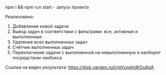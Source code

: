 npm i && npm run start - запуск проекта

Реализовано:
1. Добавление новой задачи
2. Вывод задач в соответствии с фильтрами: все, активные и выполненные
3. Удаление всех выполненных задач
4. Счётчик выполненных задач
5. Переключение задачи с выполненной на невыполненную и наоборот посредством чекбокса

Ссылка на видео результата: https://disk.yandex.ru/i/rpVunqhdKOu6qA
